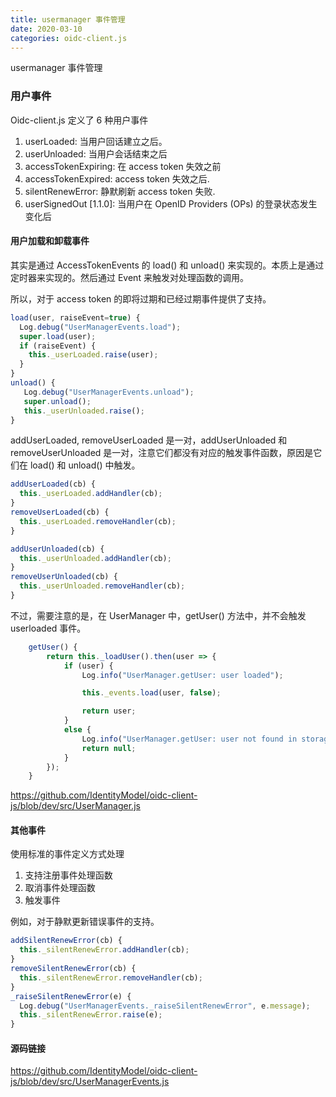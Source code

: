 ```yaml
---
title: usermanager 事件管理     
date: 2020-03-10
categories: oidc-client.js
---
```

usermanager 事件管理
<!-- more -->

### 用户事件

Oidc-client.js 定义了 6 种用户事件

1. userLoaded: 当用户回话建立之后。
2. userUnloaded: 当用户会话结束之后
3. accessTokenExpiring: 在 access token 失效之前
4. accessTokenExpired: access token 失效之后.
5. silentRenewError: 静默刷新 access token 失败.
6. userSignedOut [1.1.0]: 当用户在 OpenID Providers (OPs) 的登录状态发生变化后

#### 用户加载和卸载事件

其实是通过 AccessTokenEvents 的 load() 和 unload() 来实现的。本质上是通过定时器来实现的。然后通过 Event 来触发对处理函数的调用。

所以，对于 access token 的即将过期和已经过期事件提供了支持。

```javascript
load(user, raiseEvent=true) {
  Log.debug("UserManagerEvents.load");
  super.load(user);
  if (raiseEvent) {
    this._userLoaded.raise(user);
  }
}
unload() {
   Log.debug("UserManagerEvents.unload");
   super.unload();
   this._userUnloaded.raise();
}
```

addUserLoaded, removeUserLoaded 是一对，addUserUnloaded 和 removeUserUnloaded 是一对，注意它们都没有对应的触发事件函数，原因是它们在 load() 和 unload() 中触发。

```javascript
addUserLoaded(cb) {
  this._userLoaded.addHandler(cb);
}
removeUserLoaded(cb) {
  this._userLoaded.removeHandler(cb);
}

addUserUnloaded(cb) {
  this._userUnloaded.addHandler(cb);
}
removeUserUnloaded(cb) {
  this._userUnloaded.removeHandler(cb);
}
```

不过，需要注意的是，在 UserManager 中，getUser() 方法中，并不会触发 userloaded 事件。

```javascript
    getUser() {
        return this._loadUser().then(user => {
            if (user) {
                Log.info("UserManager.getUser: user loaded");

                this._events.load(user, false);

                return user;
            }
            else {
                Log.info("UserManager.getUser: user not found in storage");
                return null;
            }
        });
    }
```

https://github.com/IdentityModel/oidc-client-js/blob/dev/src/UserManager.js

#### 其他事件

使用标准的事件定义方式处理

1. 支持注册事件处理函数
2. 取消事件处理函数
3. 触发事件

例如，对于静默更新错误事件的支持。

```javascript
addSilentRenewError(cb) {
  this._silentRenewError.addHandler(cb);
}
removeSilentRenewError(cb) {
  this._silentRenewError.removeHandler(cb);
}
_raiseSilentRenewError(e) {
  Log.debug("UserManagerEvents._raiseSilentRenewError", e.message);
  this._silentRenewError.raise(e);
}
```



#### 源码链接

https://github.com/IdentityModel/oidc-client-js/blob/dev/src/UserManagerEvents.js
